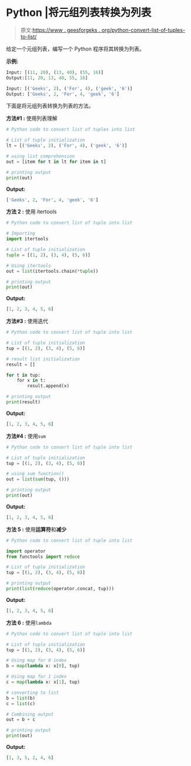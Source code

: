# Python |将元组列表转换为列表

> 原文:[https://www . geesforgeks . org/python-convert-list-of-tuples-to-list/](https://www.geeksforgeeks.org/python-convert-list-of-tuples-into-list/)

给定一个元组列表，编写一个 Python 程序将其转换为列表。

**示例:**

```py
Input: [(11, 20), (13, 40), (55, 16)]
Output:[11, 20, 13, 40, 55, 16]

Input: [('Geeks', 2), ('For', 4), ('geek', '6')]
Output: ['Geeks', 2, 'For', 4, 'geek', '6']

```

下面是将元组列表转换为列表的方法。

**方法#1 :** 使用列表理解

```py
# Python code to convert list of tuples into list

# List of tuple initialization
lt = [('Geeks', 2), ('For', 4), ('geek', '6')]

# using list comprehension
out = [item for t in lt for item in t]

# printing output
print(out)
```

**Output:**

```py
['Geeks', 2, 'For', 4, 'geek', '6']

```

**方法 2 :** 使用 itertools

```py
# Python code to convert list of tuple into list

# Importing
import itertools

# List of tuple initialization
tuple = [(1, 2), (3, 4), (5, 6)]

# Using itertools
out = list(itertools.chain(*tuple))

# printing output
print(out)
```

**Output:**

```py
[1, 2, 3, 4, 5, 6]

```

**方法#3 :** 使用迭代

```py
# Python code to convert list of tuple into list

# List of tuple initialization
tup = [(1, 2), (3, 4), (5, 6)]

# result list initialization
result = []

for t in tup:
    for x in t:
        result.append(x)

# printing output
print(result)
```

**Output:**

```py
[1, 2, 3, 4, 5, 6]

```

**方法#4 :** 使用`sum`

```py
# Python code to convert list of tuple into list

# List of tuple initialization
tup = [(1, 2), (3, 4), (5, 6)]

# using sum function()
out = list(sum(tup, ()))

# printing output
print(out)
```

**Output:**

```py
[1, 2, 3, 4, 5, 6]

```

**方法 5 :** 使用**运算符**和**减少**

```py
# Python code to convert list of tuple into list

import operator
from functools import reduce

# List of tuple initialization
tup = [(1, 2), (3, 4), (5, 6)]

# printing output
print(list(reduce(operator.concat, tup)))
```

**Output:**

```py
[1, 2, 3, 4, 5, 6]

```

**方法 6 :** 使用`lambda`

```py
# Python code to convert list of tuple into list

# List of tuple initialization
tup = [(1, 2), (3, 4), (5, 6)]

# Using map for 0 index
b = map(lambda x: x[0], tup)

# Using map for 1 index
c = map(lambda x: x[1], tup)

# converting to list
b = list(b)
c = list(c)

# Combining output
out = b + c

# printing output
print(out)
```

**Output:**

```py
[1, 3, 5, 2, 4, 6]

```